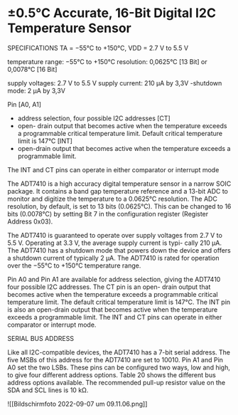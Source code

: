 # ±0.5°C Accurate, 16-Bit Digital I2C Temperature Sensor
SPECIFICATIONS
TA = −55°C to +150°C, VDD = 2.7 V to 5.5 V

temperature range: −55°C to +150°C
resolution: 0,0625°C [13 Bit] or 0,0078°C [16 Bit]

supply voltages: 2.7 V to 5.5 V
supply current: 210 μA by 3,3V
	-shutdown mode: 2 μA by 3,3V

Pin
[A0, A1]
- address selection, four possible I2C addresses
[CT]
- open- drain output that becomes active when the temperature exceeds a programmable critical temperature limit. Default critical temperature limit is 147°C
[INT]
- open-drain output that becomes active when the temperature exceeds a programmable limit.
 
The INT and CT pins can operate in either comparator or interrupt mode


The ADT7410 is a high accuracy digital temperature sensor in a narrow SOIC package. It contains a band gap temperature reference and a 13-bit ADC to monitor and digitize the temperature to a 0.0625°C resolution. The ADC resolution, by default, is set to 13 bits (0.0625°C). This can be changed to 16 bits (0.0078°C) by setting Bit 7 in the configuration register (Register Address 0x03).

The ADT7410 is guaranteed to operate over supply voltages from 2.7 V to 5.5 V. Operating at 3.3 V, the average supply current is typi- cally 210 μA. The ADT7410 has a shutdown mode that powers down the device and offers a shutdown current of typically 2 μA. The ADT7410 is rated for operation over the −55°C to +150°C temperature range.

Pin A0 and Pin A1 are available for address selection, giving the ADT7410 four possible I2C addresses. The CT pin is an open- drain output that becomes active when the temperature exceeds a programmable critical temperature limit. The default critical temperature limit is 147°C. The INT pin is also an open-drain output that becomes active when the temperature exceeds a programmable limit. The INT and CT pins can operate in either comparator or interrupt mode.

SERIAL BUS ADDRESS

Like all I2C-compatible devices, the ADT7410 has a 7-bit serial address. The five MSBs of this address for the ADT7410 are set to 10010. Pin A1 and Pin A0 set the two LSBs. These pins can be configured two ways, low and high, to give four different address options. Table 20 shows the different bus address options available. The recommended pull-up resistor value on the SDA and SCL lines is 10 kΩ.

![[Bildschirmfoto 2022-09-07 um 09.11.06.png]]

